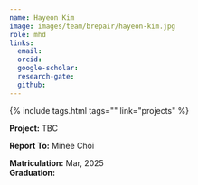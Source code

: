 ```yaml
---
name: Hayeon Kim
image: images/team/brepair/hayeon-kim.jpg
role: mhd
links:
  email:
  orcid:
  google-scholar:
  research-gate:
  github:
---
```


{%
  include tags.html
  tags=""
  link="projects"
%}

<strong>Project:</strong> TBC <br>

<strong>Report To:</strong> Minee Choi <br>

<strong>Matriculation:</strong> Mar, 2025 <br>
<strong>Graduation:</strong>
